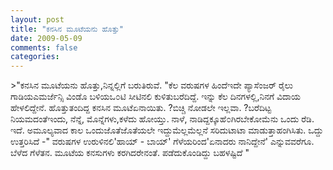 ```yaml
---
layout: post
title: "ಕನಸಿನ ಮೂಟೆಯನು ಹೊತ್ತು"
date: 2009-05-09
comments: false
categories: 
---
```



&gt;"ಕನಸಿನ ಮೂಟೆಯನು ಹೊತ್ತು,ನಿನ್ನಲ್ಲಿಗೆ ಬರುತಿರುವೆ. "ಕೆಲ ವರುಷಗಳ ಹಿಂದೆಇದೇ ಪ್ಯಾಸೆಂಜರ್ ರೈಲು ಗಾಡಿಯಎಮರ್ಜೆನ್ಸಿ ವಿಂಡೊ ಬಳಿಯಒ೦ಟಿ ಸೀಟಿನಲಿ ಕುಳಿತುಬರೆದಿದ್ದೆ. ಇನ್ನು ಕೆಲ ದಿನಗಳಲ್ಲಿ,ನಿನಗೆ ವಿದಾಯ ಹೇಳಲಿದ್ದೇನೆ. ಹೊತ್ತುತಂದಿದ್ದ ಕನಸಿನ ಮೂಟೆಏನಾಯಿತು. ?ಬಿಚ್ಚಿ ನೋಡಲೇ ಇಲ್ಲವಾ. ?ಬರೆದಿಟ್ಟ ನಿಯಮದಂತೆಇಂದು, ನೆನ್ನೆ, ಮೊನ್ನೆಗಳು,ಕಳೆದು ಹೋಯ್ತು. ನಾಳೆ, ನಾಡಿದ್ದಕ್ಕೂಹೆ೦ಗಿರಬೇಕೋಮೆನು ಒಂದು ರೆಡಿ.  ಇದೆ. ಅಮೂಲ್ಯವಾದ ಕಾಲ ಒಂದುಜೊತೆಜೊತೆಯಲೇ ಇದ್ದುಮೆಲ್ಲಮೆಲ್ಲನೆ ಸರಿದುಟಾಟಾ ಮಾಡುತ್ತಾಹಂಗಿಸಿತು. ಒದ್ದು ಉತ್ತರಿಸಿದೆ -" ವರುಷಗಳ ಉರುಳಿನಲಿ'ಹಾಯ್ - ಬಾಯ್' ಗೆಳೆಯರಿಂದ'ಏನಾದರು ನಾನಿದ್ದೇನೆ' ಎನ್ನುವವರೆಗೂ. ಬೆಳೆದ ಗೆಳೆತನ. ಮೂಟೆಯ ಕನಸುಗಳು ಕರಗಿದರೇನಂತೆ. ಪಡೆದುಕೊಂಡಿದ್ದು ಬಹಳಷ್ಟಿದೆ "
